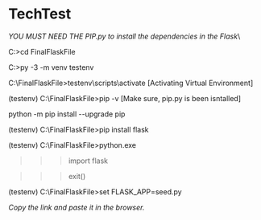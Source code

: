 # TechTest
*YOU MUST NEED THE PIP.py to install the dependencies in the Flask*\

C:\>cd FinalFlaskFile

C:\>py -3 -m venv testenv

C:\FinalFlaskFile>testenv\scripts\activate		[Activating Virtual Environment]

(testenv) C:\FinalFlaskFile>pip -v				[Make sure, pip.py is been isntalled]

python -m pip install --upgrade pip

(testenv) C:\FinalFlaskFile>pip install flask     

(testenv) C:\FinalFlaskFile>python.exe

>>>import flask

>>>exit()

(testenv) C:\FinalFlaskFile>set FLASK_APP=seed.py        

*Copy the link and paste it in the browser.*
